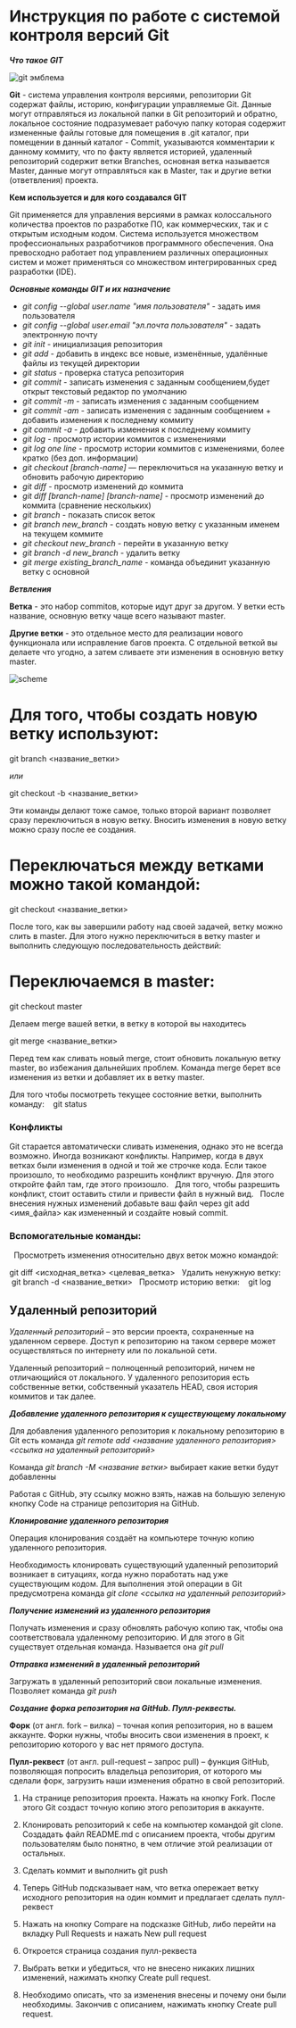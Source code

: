 # Инструкция по работе с системой контроля версий Git
***Что такое GIT***

![git эмблема](GIT-on-Windows.jpg)

**Git** - система управления контроля версиями, репозитории Git содержат файлы, историю, конфигурации управляемые Git. Данные могут отправляться из локальной папки в Git репозиторий и обратно, локальное состояние подразумевает рабочую папку которая содержит измененные файлы готовые для помещения в .git каталог, при помещении в данный каталог - Commit, указываются комментарии к данному коммиту, что по факту является историей, удаленный репозиторий содержит ветки Branches, основная ветка называется Master, данные могут отправляться как в Master, так и другие ветки (ответвления) проекта.

**Кем используется и для кого создавался GIT**

Git применяется для управления версиями в рамках колоссального количества проектов по разработке ПО, как коммерческих, так и с открытым исходным кодом. Система используется множеством профессиональных разработчиков программного обеспечения. Она превосходно работает под управлением различных операционных систем и может применяться со множеством интегрированных сред разработки (IDE).


***Основные команды GIT и их назначение***
* *git config --global user.name "имя пользователя"* - задать имя пользователя 
* *git config --global user.email "эл.почта пользователя"* - задать электронную почту
* *git init* - инициализация репозитория
* *git add* - добавить в индекс все новые, изменённые, удалённые файлы из текущей директории 
* *git status* - проверка статуса репозитория
* *git commit* - записать изменения с заданным сообщением,будет открыт текстовый редактор по умолчанию
* *git commit -m* - записать изменения с заданным сообщением
* *git commit -am* - записать изменения с заданным сообщением + добавить изменения к последнему коммиту
* *git commit -a* - добавить изменения к последнему коммиту
* *git log* - просмотр истории коммитов с изменениями
* *git log one line* - просмотр истории коммитов с изменениями, более кратко (без доп. информации)
* *git checkout [branch-name]* — переключиться на указанную ветку и обновить рабочую директорию
* *git diff* - просмотр изменений до коммита
* *git diff [branch-name] [branch-name]* - просмотр изменений до коммита (сравнение нескольких)
* *git branch* - показать список веток
* *git branch new_branch* - создать новую ветку с указанным именем на текущем коммите
* *git checkout new_branch* - перейти в указанную ветку
* *git branch -d new_branch* - удалить ветку
* *git merge existing_branch_name* - команда объединит указанную ветку с основной

***Ветвления***

**Ветка** - это набор commitов, которые идут друг за другом. У ветки есть название, основную ветку чаще всего называют master. 
 
**Другие ветки** - это отдельное место для реализации нового функционала или исправление багов проекта. С отдельной веткой вы делаете что угодно, а затем сливаете эти изменения в основную ветку master. 

![scheme](Схема.jpg)

# Для того, чтобы создать новую ветку используют: 
 
 git branch <название_ветки> 
 
*или* 
 
 git checkout -b <название_ветки> 
 
Эти команды делают тоже самое, только второй вариант позволяет сразу переключиться в новую ветку. Вносить изменения в новую ветку можно сразу после ее создания.

# Переключаться между ветками можно такой командой: 
 
 git checkout <название_ветки> 
 
После того, как вы завершили работу над своей задачей, ветку можно слить в master. Для этого нужно переключиться в ветку master и выполнить следующую последовательность действий: 
 
# Переключаемся в master: 
 
 git checkout master 
 
Делаем merge вашей ветки, в ветку в которой вы находитесь 
 
 git merge <название_ветки> 
 
Перед тем как сливать новый merge, стоит обновить локальную ветку master, во избежания дальнейших проблем. 
Команда merge берет все изменения из ветки и добавляет их в ветку master.

Для того чтобы посмотреть текущее состояние ветки, выполнить команду: 
 
 git status 
 
### Конфликты 
Git старается автоматически сливать изменения, однако это не всегда возможно. Иногда возникают конфликты. Например, когда в двух ветках были изменения в одной и той же строчке кода. Если такое произошло, то необходимо разрешить конфликт вручную. Для этого откройте файл там, где этого произошло. 
 
Для того, чтобы разрешить конфликт, стоит оставить стили и привести файл в нужный вид. 
 
После внесения нужных изменений добавьте ваш файл через git add <имя_файла> как измененный и создайте новый commit. 
 
### Вспомогательные команды: 
 
Просмотреть изменения относительно двух веток можно командой: 

 git diff <исходная_ветка> <целевая_ветка> 
 
Удалить ненужную ветку: 
 
 git branch -d <название_ветки> 
 
Просмотр историю ветки: 
 
 git log

## Удаленный репозиторий ##
*Удаленный репозиторий* – это версии проекта, сохраненные на удаленном сервере. Доступ к репозиторию на таком сервере может осуществляться по интернету или по локальной сети.

Удаленный репозиторий – полноценный репозиторий, ничем не отличающийся от локального. У удаленного репозитория есть собственные ветки, собственный указатель HEAD, своя история коммитов и так далее.

***Добавление удаленного репозитория к существующему локальному***

Для добавления удаленного репозитория к локальному репозиторию в Git есть команда *git remote add <название удаленного репозитория> <ссылка на удаленный репозиторий>*

Команда *git branch -M <название ветки>* выбирает какие ветки будут добавленны  

Работая с GitHub, эту ссылку можно взять, нажав на большую зеленую кнопку Code на странице репозитория на GitHub.

***Клонирование удаленного репозитория***

Операция клонирования создаёт на компьютере точную копию удаленного репозитория.

Необходимость клонировать существующий удаленный репозиторий возникает в ситуациях, когда нужно поработать над уже существующим кодом. Для выполнения этой операции в Git предусмотрена команда *git clone <ссылка на удаленный репозиторий>*

***Получение изменений из удаленного репозитория***

Получать изменения и сразу обновлять рабочую копию так, чтобы она соответствовала удаленному репозиторию. И для этого в Git существует отдельная команда. Называется она *git pull*

***Отправка изменений в удаленный репозиторий***

Загружать в удаленный репозиторий свои локальные изменения. Позволяет команда *git push*

***Создание форка репозитория на GitHub. Пулл-реквесты.***

**Форк** (от англ. fork – вилка) – точная копия репозитория, но в вашем аккаунте. Форки нужны, чтобы вносить свои изменения в проект, к репозиторию которого у вас нет прямого доступа.

**Пулл-реквест** (от англ. pull-request – запрос pull) – функция GitHub, позволяющая попросить владельца репозитория, от которого мы сделали форк, загрузить наши изменения обратно в свой репозиторий.

1. На странице репозитория проекта. Нажать на кнопку Fork. После этого Git создаст точную копию этого репозитория в аккаунте.
2. Клонировать репозиторий к себе на компьютер командой git clone. Создадать файл README.md с описанием проекта, чтобы другим пользователям было понятно, в чем отличие этой реализации от остальных.
3. Сделать коммит и выполнить git push

4. Теперь GitHub подсказывает нам, что ветка опережает ветку исходного репозитория на один коммит и предлагает сделать пулл-реквест

5. Нажать на кнопку Compare на подсказке GitHub, либо перейти на вкладку Pull Requests и нажать New pull request

6. Откроется страница создания пулл-реквеста

7. Выбрать ветки и убедиться, что не внесено никаких лишних изменений, нажимать кнопку Create pull request.
8. Необходимо описать, что за изменения внесены и почему они были необходимы. Закончив с описанием, нажимать кнопку Create pull request.